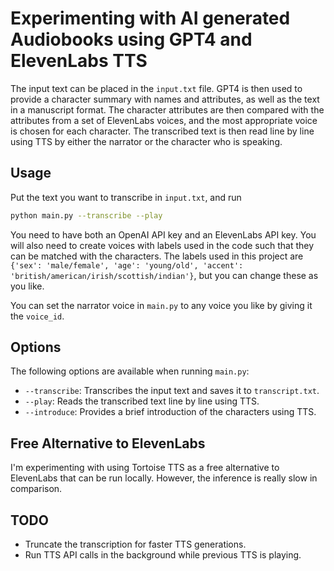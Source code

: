 # Experimenting with AI generated Audiobooks using GPT4 and ElevenLabs TTS

The input text can be placed in the `input.txt` file. GPT4 is then used to provide a character summary with names and attributes, as well as the text in a manuscript format. The character attributes are then compared with the attributes from a set of ElevenLabs voices, and the most appropriate voice is chosen for each character. The transcribed text is then read line by line using TTS by either the narrator or the character who is speaking.

## Usage

Put the text you want to transcribe in `input.txt`, and run 
```bash
python main.py --transcribe --play
```
You need to have both an OpenAI API key and an ElevenLabs API key.
You will also need to create voices with labels used in the code such that they can be matched with the characters.
The labels used in this project are `{'sex': 'male/female', 'age': 'young/old', 'accent': 'british/american/irish/scottish/indian'}`, but you can change these as you like.

You can set the narrator voice in `main.py` to any voice you like by giving it the `voice_id`.

## Options

The following options are available when running `main.py`:

- `--transcribe`: Transcribes the input text and saves it to `transcript.txt`.
- `--play`: Reads the transcribed text line by line using TTS.
- `--introduce`: Provides a brief introduction of the characters using TTS.

## Free Alternative to ElevenLabs

I'm experimenting with using Tortoise TTS as a free alternative to ElevenLabs that can be run locally. However, the inference is really slow in comparison.

## TODO

- Truncate the transcription for faster TTS generations.
- Run TTS API calls in the background while previous TTS is playing.
